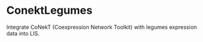 # ConektLegumes
Integrate CoNekT (Coexpression Network Toolkit) with legumes expression data into LIS.
